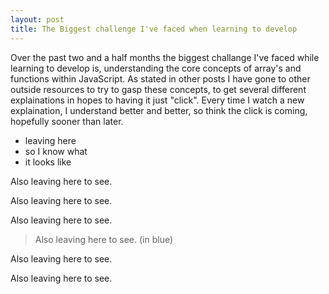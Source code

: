 ```yaml
---
layout: post
title: The Biggest challenge I've faced when learning to develop
---
```

Over the past two and a half months the biggest challange I've faced while learning to develop is, understanding the core concepts of array's and functions within JavaScript. As stated in other posts I have gone to other outside resources to try to gasp these concepts, to get several different explainations in hopes to having it just "click". Every time I watch a new explaination, I understand better and better, so think the click is coming, hopefully sooner than later.

* leaving here
* so I know what
* it looks like

Also leaving here to see.

Also leaving here to see.

Also leaving here to see.

> Also leaving here to see. (in blue)

Also leaving here to see.

Also leaving here to see.